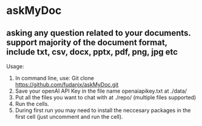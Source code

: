# askMyDoc
## asking any question related to your documents. support majority of the document format,  include txt, csv, docx, pptx, pdf, png, jpg etc

Usage:
1. In command line, use: Git clone https://github.com/fudanjx/askMyDoc.git
2. Save your openAI API Key in the file name openaiapikey.txt at ./data/
3. Put all the files you want to chat with at ./repo/  (multiple files supported)
4. Run the cells.
5. During first run you may need to install the neccesary packages in the first cell (just uncomment and run the cell).
